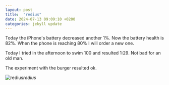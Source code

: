 ```yaml
---
layout: post
title:  "redius"
date: 2024-07-13 09:09:10 +0200
categories: jekyll update
---
```


Today the iPhone's battery decreased another 1%. Now the battery health is 82%. When the phone is reaching 80% I will order a new one.   

Today I tried in the afternoon to swim 100 and resulted 1:29. Not bad for an old man.   

The experiment with the burger resulted ok.


![redius](https://lh3.googleusercontent.com/pw/AP1GczMubUfn5H8tE91KHiN2am7djZ985i-D33SydFyn3gMKU3oVIu8AgwxvSZ_40DpIuEgte2zah4kTesUKRy4J23XZavsD9tT8NbPsPSDWimCc2Z-afBo=w0)*redius*&nbsp;



[jekyll-docs]: https://jekyllrb.com/docs/home
[jekyll-gh]:   https://github.com/jekyll/jekyll
[jekyll-talk]: https://talk.jekyllrb.com/

